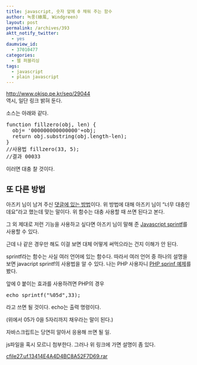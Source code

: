 ```yaml
---
title: javascript, 숫자 앞에 0 채워 주는 함수
author: 녹풍(綠風, Windgreen)
layout: post
permalink: /archives/393
aktt_notify_twitter:
  - yes
daumview_id:
  - 37010477
categories:
  - 웹 퍼블리싱
tags:
  - javascript
  - plain javascript
---
```

<a target="_blank" href="http://www.okjsp.pe.kr/seq/29044">http://www.okjsp.pe.kr/seq/29044</a>  
역시, 일단 링크 밝혀 둔다.

소스는 아래와 같다.

<pre class="brush:js">function fillzero(obj, len) {
  obj= &#039;000000000000000&#039;+obj;
  return obj.substring(obj.length-len);
} 
//사용법 fillzero(33, 5);
//결과 00033
</pre>

이러면 대충 찰 것이다.

## 또 다른 방법

아즈키 님이 남겨 주신 <a href="http://www.diveintojavascript.com/projects/javascript-sprintf" target="_blank">댓글에 있는 방법</a>이다. 위 방법에 대해 아즈키 님이 &#8220;너무 대충인데요&#8221;라고 했는데 맞는 말이다. 위 함수는 대충 사용할 때 쓰면 된다고 본다.

그 외 제대로 저런 기능을 사용하고 싶다면 아즈키 님이 말해 준 <a href="http://www.diveintojavascript.com/projects/javascript-sprintf" target="_blank">Javascript sprintf</a>를 사용할 수 있다.

근데 나 같은 경우만 해도 이걸 보면 대체 어떻게 써먹으라는 건지 이해가 안 된다.

sprintf라는 함수는 사실 여러 언어에 있는 함수다. 따라서 여러 언어 중 하나의 설명을 보면 javacript sprintf의 사용법을 알 수 있다. 나는 PHP 사용자니 <a href="http://php.net/manual/en/function.sprintf.php" target="_blank">PHP sprinf 예제</a>를 봤다.

앞에 0 붙이는 효과를 사용하려면 PHP의 경우

<pre class="brush:php">echo sprintf("%05d",33);</pre>

라고 쓰면 될 것이다. echo는 출력 명령이다.

(위에서 05가 0을 5자리까지 채우라는 말이 된다.)

자바스크립트는 당연히 알아서 응용해 쓰면 될 일.

js파일을 혹시 모르니 첨부한다. 그러나 위 링크에 가면 설명이 좀 있다.

<a href="/uploads/legacy/old-images/1/cfile27.uf.13414E4A4D4BC8A52F7D69.rar" class="aligncenter" />cfile27.uf.13414E4A4D4BC8A52F7D69.rar</a>